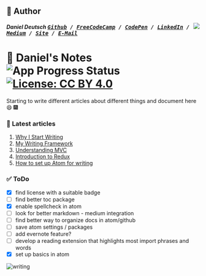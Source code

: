 ## 📝 Author
[<img src="https://s3-us-west-2.amazonaws.com/s.cdpn.io/854371/profile/profile-80_2.jpg" align="right">](http://ddcreationstudios.at/)

##### Daniel Deutsch <kbd>[Github](https://github.com/DDCreationStudios) / [FreeCodeCamp](https://www.freecodecamp.com/ddcreationstudios) / [CodePen](http://codepen.io/ddcreationstudios/) / [LinkedIn](https://www.linkedin.com/in/daniel-deutsch-b95611127) / [Medium](https://medium.com/@ddcreationstudi) / [Site](http://ddcreationstudios.at/) /  [E-Mail](mailto:deudan1010@gmail.com)</kbd>

# 📓 Daniel's Notes  ![App Progress Status](https://img.shields.io/badge/Writing%20Status-In%20Progress-0520b7.svg?style=plastic) [![License: CC BY 4.0](https://img.shields.io/badge/License-CC%20BY%204.0-red.svg?colorB=91001a)](http://creativecommons.org/licenses/by/4.0/)

Starting to write different articles about different things and document here 😄 🎆

### 📰 Latest articles
1. [Why I Start Writing](https://github.com/DDCreationStudios/Writing/blob/master/WhyIStartWriting.md)
2. [My Writing Framework](https://github.com/DDCreationStudios/Writing/blob/master/MyWritingFramework.md)
3. [Understanding MVC](https://github.com/DDCreationStudios/Writing/blob/master/UnderstandingMVC.md)
4. [Introduction to Redux](https://github.com/DDCreationStudios/Writing/blob/master/IntroductionToRedux.md)
5. [How to set up Atom for writing](https://github.com/DDCreationStudios/Writing/blob/master/HowToSetUpAtom.md)

### ✅ ToDo
- [X] find license with a suitable badge
- [ ] find better toc package
- [X] enable spellcheck in atom
- [ ] look for better markdown - medium integration
- [ ] find better way to organize docs in atom/github
- [ ] save atom settings / packages
- [ ] add evernote feature?
- [ ] develop a reading extension that highlights most import phrases and words
- [x] set up basics in atom

![writing](http://i.makeagif.com/media/1-28-2017/Z7fziN.gif)

<!-- <img src="https://images.unsplash.com/photo-1428940253195-53483a1de2e6?dpr=2&auto=format&fit=crop&w=767&h=528&q=80&cs=tinysrgb&crop="> -->
